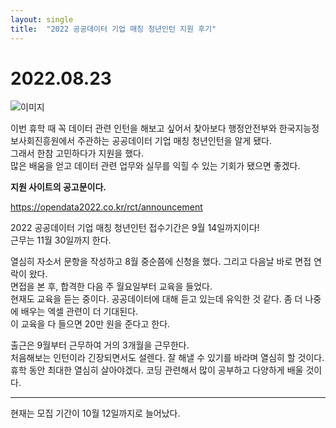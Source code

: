 ```yaml
---
layout: single
title:  "2022 공공데이터 기업 매칭 청년인턴 지원 후기"
---
```


# 2022.08.23

![이미지](https://img1.daumcdn.net/thumb/R1280x0/?scode=mtistory2&fname=https%3A%2F%2Fblog.kakaocdn.net%2Fdn%2FHcXc4%2FbtrKoS3GgAA%2FvYoMbcXpyXFNGFi6eKA7Pk%2Fimg.png "청년인턴")


이번 휴학 때 꼭 데이터 관련 인턴을 해보고 싶어서 찾아보다 행정안전부와 한국지능정보사회진흥원에서 주관하는 공공데이터 기업 매칭 청년인턴을 알게 됐다.  
그래서 한참 고민하다가 지원을 했다.  
많은 배움을 얻고 데이터 관련 업무와 실무를 익힐 수 있는 기회가 됐으면 좋겠다.  

**지원 사이트의 공고문이다.**

https://opendata2022.co.kr/rct/announcement

2022 공공데이터 기업 매칭 청년인턴 접수기간은 9월 14일까지이다!  
근무는 11월 30일까지 한다.

열심히 자소서 문항을 작성하고 8월 중순쯤에 신청을 했다. 그리고 다음날 바로 면접 연락이 왔다.  
면접을 본 후, 합격한 다음 주 월요일부터 교육을 들었다.  
현재도 교육을 듣는 중이다. 공공데이터에 대해 듣고 있는데 유익한 것 같다. 좀 더 나중에 배우는 엑셀 관련이 더 기대된다.  
이 교육을 다 들으면 20만 원을 준다고 한다.

출근은 9월부터 근무하여 거의 3개월을 근무한다.  
처음해보는 인턴이라 긴장되면서도 설렌다. 잘 해낼 수 있기를 바라며 열심히 할 것이다.  
휴학 동안 최대한 열심히 살아야겠다. 코딩 관련해서 많이 공부하고 다양하게 배울 것이다.

------------------------------------------------------------------------------------------------------

현재는 모집 기간이 10월 12일까지로 늘어났다.
